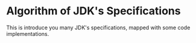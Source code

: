 # Algorithm of JDK's Specifications

This is introduce you many JDK's specifications, mapped with some code implementations.